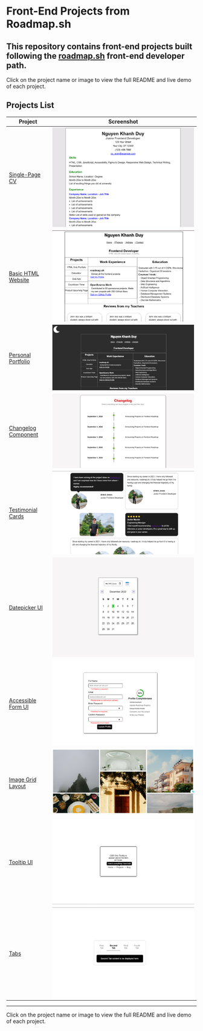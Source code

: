 # Front-End Projects from Roadmap.sh

This repository contains front-end projects built following the [roadmap.sh](https://roadmap.sh) front-end developer path.
---

Click on the project name or image to view the full README and live demo of each project.
## Projects List

| Project | Screenshot |
| --- | --- |
| [Single-Page CV](https://roadmap.sh/projects/single-page-cv) | [![Single-Page CV](./Frontend%20Projects/01-single-page-cv/screenshot.png)](./Frontend%20Projects/01-single-page-cv) |
| [Basic HTML Website](https://roadmap.sh/projects/basic-html-website) | [![Basic HTML Website](./Frontend%20Projects/02-basic-html-website/screenshot.png)](./Frontend%20Projects/02-basic-html-website) |
| [Personal Portfolio](https://roadmap.sh/projects/portfolio-website) | [![Personal Portfolio](./Frontend%20Projects/03-personal-portfolio/screenshot.png)](./Frontend%20Projects/03-personal-portfolio) |
| [Changelog Component](https://roadmap.sh/projects/changelog-component) | [![Changelog Component](./Frontend%20Projects/04-changelog-component/screenshot.png)](./Frontend%20Projects/04-changelog-component) |
| [Testimonial Cards](https://roadmap.sh/projects/testimonial-cards) | [![Testimonial Cards](./Frontend%20Projects/05-testimonial-cards/screenshot.png)](./Frontend%20Projects/05-testimonial-cards) |
| [Datepicker UI](https://roadmap.sh/projects/datepicker-ui) | [![Datepicker UI](./Frontend%20Projects/06-datepicker-ui/screenshot.png)](./Frontend%20Projects/06-datepicker-ui) |
| [Accessible Form UI](https://roadmap.sh/projects/accessible-form-ui) | [![Datepicker UI](./Frontend%20Projects/07-accessible-form-ui/screenshot.png)](./Frontend%20Projects/07-accessible-form-ui) |
| [Image Grid Layout](https://roadmap.sh/projects/image-grid) | [![Image Grid Layout](./Frontend%20Projects/08-image-grid-layout/screenshot.png)](./Frontend%20Projects/08-image-grid-layout) |
| [Tooltip UI](https://roadmap.sh/projects/tooltip-ui) | [![Tooltip UI](./Frontend%20Projects/09-tooltip-ui/screenshot.png)](./Frontend%20Projects/09-tooltip-ui) |
| [Tabs](https://roadmap.sh/projects/simple-tabs) | [![Tabs](./Frontend%20Projects/10-tabs/screenshot.png)](./Frontend%20Projects/10-tabs) |
---

Click on the project name or image to view the full README and live demo of each project.

